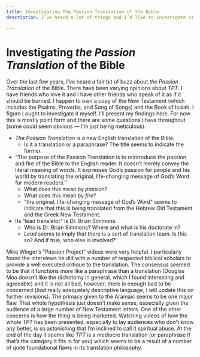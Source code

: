 ```yaml
---
title: Investigating The Passion Translation of the Bible
description: I’ve heard a lot of things and I’d like to investigate it myself.

---
```

# Investigating _the Passion Translation_ of the Bible

Over the last few years, I’ve heard a fair bit of buzz about _the Passion Translation_ of the Bible. There have been varying opinions about _TPT_. I have friends who love it and I have other friends who speak of it as if it should be burned. I happen to own a copy of the New Testament (which includes the Psalms, Proverbs, and Song of Songs) and the Book of Isaiah. I figure I ought to investigate it myself. I’ll present my findings here. For now this is mostly point form and there are some questions I have throughout (some could seem obvious — I’m just being meticulous).

* _The Passion Translation_ is a new English translation of the Bible.
  * Is it a translation or a paraphrase? The title seems to indicate the former.
* “The purpose of the Passion Translation is to reintroduce the passion and fire of the Bible to the English reader. It doesn’t merely convey the literal meaning of words. It expresses God’s passion for people and his world by translating the original, life-changing message of God’s Word for modern readers.”
  * What does this mean by _passion_?
  * What does this mean by _fire_?
  * "the original, life-changing message of God’s Word" seems to indicate that this is being translated from the Hebrew Old Testament and the Greek New Testament.
* Its “lead translator” is Dr. Brian Simmons.
  * Who is Dr. Brian Simmons? Where and what is his doctorate in?
  * _Lead_ seems to imply that there is a sort of translation team. Is this so? And if true, who else is involved?

Mike Winger’s "Passion Project" videos were very helpful. I particularly found the interviews he did with a number of respected biblical scholars to provide a well executed critique to the translation. The consensus seemed to be that it functions more like a paraphrase than a translation (Douglas Moo doesn’t like the dichotomy in general, which I found interesting and agreeable) and it is not all bad, however, there is enough bad to be concerned (_bad_ really adequately descriptive language, I will update this on further revisions). The primacy given to the Aramaic seems to be one major flaw. That whole hypothesis just doesn’t make sense, especially given the audience of a large number of New Testament letters. One of the other concerns is how the thing is being marketed. Watching videos of how the whole _TPT_ has been presented, especially to lay audiences who don’t know any better, is so astonishing that I’m inclined to call it spiritual abuse. At the end of the day it seems like _TPT_ is a mediocre translation (or paraphrase if that’s the category it fits in for you) which seems to be a result of a number of quite foundational flaws in its translation philosophy.